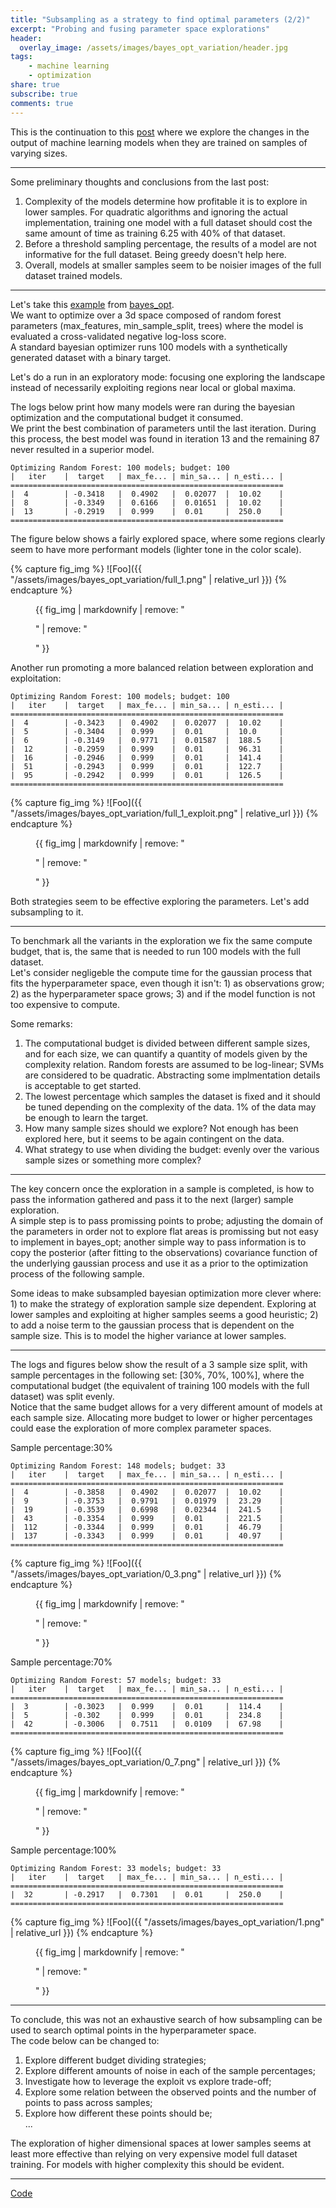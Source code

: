 ```yaml
---
title: "Subsampling as a strategy to find optimal parameters (2/2)"
excerpt: "Probing and fusing parameter space explorations"
header:
  overlay_image: /assets/images/bayes_opt_variation/header.jpg  
tags:
    - machine learning 
    - optimization
share: true
subscribe: true
comments: true
--- 
```



This is the continuation to this [post](https://www.testingbranch.com/parameter_optimization_subsampling/) where we explore the changes in the output of machine learning models when they are trained on samples of varying sizes.   

---

Some preliminary thoughts and conclusions from the last post:  
1. Complexity of the models determine how profitable it is to explore in lower samples. For quadratic algorithms and ignoring the actual implementation, training one model with a full dataset should cost the same amount of time as training 6.25 with 40% of that dataset.   
2. Before a threshold sampling percentage, the results of a model are not informative for the full dataset. Being greedy doesn't help here.  
3. Overall, models at smaller samples seem to be noisier images of the full dataset trained models.

---

Let's take this [example](https://github.com/fmfn/BayesianOptimization/blob/master/examples/sklearn_example.py) from [bayes_opt](https://github.com/fmfn/BayesianOptimization).   
We want to optimize over a 3d space composed of random forest parameters (max_features, min_sample_split, trees) where the model is evaluated a cross-validated negative log-loss score.  
A standard bayesian optimizer runs 100 models with a synthetically generated dataset with a binary target.  


Let's do a run in an exploratory mode: focusing one exploring the landscape instead of necessarily exploiting regions near local or global maxima. 

The logs below print how many models were ran during the bayesian optimization and the computational budget it consumed.   
We print the best combination of parameters until the last iteration. During this process, the best model was found in iteration 13 and the remaining 87 never resulted in a superior model.  

```
Optimizing Random Forest: 100 models; budget: 100 
|   iter    |  target   | max_fe... | min_sa... | n_esti... |
=============================================================
|  4        | -0.3418   |  0.4902   |  0.02077  |  10.02    |
|  8        | -0.3349   |  0.6166   |  0.01651  |  10.02    |
|  13       | -0.2919   |  0.999    |  0.01     |  250.0    |
=============================================================
``` 

The figure below shows a fairly explored space, where some regions clearly seem to have more performant models (lighter tone in the color scale).   

{% capture fig_img %}
![Foo]({{ "/assets/images/bayes_opt_variation/full_1.png" | relative_url }})
{% endcapture %}
<figure>
  {{ fig_img | markdownify | remove: "<p>" | remove: "</p>" }} 
</figure>


Another run promoting a more balanced relation between exploration and exploitation:     
```
Optimizing Random Forest: 100 models; budget: 100
|   iter    |  target   | max_fe... | min_sa... | n_esti... |
=============================================================
|  4        | -0.3423   |  0.4902   |  0.02077  |  10.02    |
|  5        | -0.3404   |  0.999    |  0.01     |  10.0     |
|  6        | -0.3149   |  0.9771   |  0.01587  |  188.5    |
|  12       | -0.2959   |  0.999    |  0.01     |  96.31    |
|  16       | -0.2946   |  0.999    |  0.01     |  141.4    |
|  51       | -0.2943   |  0.999    |  0.01     |  122.7    |
|  95       | -0.2942   |  0.999    |  0.01     |  126.5    |
=============================================================
``` 

{% capture fig_img %}
![Foo]({{ "/assets/images/bayes_opt_variation/full_1_exploit.png" | relative_url }})
{% endcapture %}
<figure>
  {{ fig_img | markdownify | remove: "<p>" | remove: "</p>" }} 
</figure>

Both strategies seem to be effective exploring the parameters. Let's add subsampling to it.   

---

To benchmark all the variants in the exploration we fix the same compute budget, that is, the same that is needed to run 100 models with the full dataset.  
Let's consider negligeble the compute time for the gaussian process that fits the hyperparameter space, even though it isn't: 1) as observations grow; 2) as the hyperparameter space grows; 3) and if the model function is not too expensive to compute.   

Some remarks:   
1. The computational budget is divided between different sample sizes, and for each size, we can quantify a quantity of models given by the complexity relation. Random forests are assumed to be log-linear; SVMs are considered to be quadratic. Abstracting some implmentation details is acceptable to get started.       
2. The lowest percentage which samples the dataset is fixed and it should be tuned depending on the complexity of the data. 1% of the data may be enough to learn the target.  
3. How many sample sizes should we explore? Not enough has been explored here, but it seems to be again contingent on the data.     
4. What strategy to use when dividing the budget: evenly over the various sample sizes or something more complex?   

---

The key concern once the exploration in a sample is completed, is how to pass the information gathered and pass it to the next (larger) sample exploration.  
A simple step is to pass promissing points to probe; adjusting the domain of the parameters in order not to explore flat areas is promissing but not easy to implement in bayes_opt; another simple way to pass information is to copy the posterior (after fitting to the observations) covariance function of the underlying gaussian process and use it as a prior to the optimization process of the following sample.   

Some ideas to make subsampled bayesian optimization more clever where: 1) to make the strategy of exploration sample size dependent. Exploring at lower samples and exploiting at higher samples seems a good heuristic; 2) to add a noise term to the gaussian process that is dependent on the sample size. This is to model the higher variance at lower samples.    

---

The logs and figures below show the result of a 3 sample size split, with sample percentages in the following set: [30%, 70%, 100%], where the computational budget (the equivalent of training 100 models with the full dataset) was split evenly.   
Notice that the same budget allows for a very different amount of models at each sample size. Allocating more budget to lower or higher percentages could ease the exploration of more complex parameter spaces.   

Sample percentage:30%   
```
Optimizing Random Forest: 148 models; budget: 33 
|   iter    |  target   | max_fe... | min_sa... | n_esti... |
=============================================================
|  4        | -0.3858   |  0.4902   |  0.02077  |  10.02    |
|  9        | -0.3753   |  0.9791   |  0.01979  |  23.29    |
|  19       | -0.3539   |  0.6998   |  0.02344  |  241.5    |
|  43       | -0.3354   |  0.999    |  0.01     |  221.5    |
|  112      | -0.3344   |  0.999    |  0.01     |  46.79    |
|  137      | -0.3343   |  0.999    |  0.01     |  40.97    |
=============================================================
```
{% capture fig_img %}
![Foo]({{ "/assets/images/bayes_opt_variation/0_3.png" | relative_url }})
{% endcapture %}
<figure>
  {{ fig_img | markdownify | remove: "<p>" | remove: "</p>" }} 
</figure>

Sample percentage:70%   
```
Optimizing Random Forest: 57 models; budget: 33
|   iter    |  target   | max_fe... | min_sa... | n_esti... |
=============================================================
|  3        | -0.3023   |  0.999    |  0.01     |  114.4    |
|  5        | -0.302    |  0.999    |  0.01     |  234.8    |
|  42       | -0.3006   |  0.7511   |  0.0109   |  67.98    |
=============================================================
```
{% capture fig_img %}
![Foo]({{ "/assets/images/bayes_opt_variation/0_7.png" | relative_url }})
{% endcapture %}
<figure>
  {{ fig_img | markdownify | remove: "<p>" | remove: "</p>" }} 
</figure>

Sample percentage:100%   
```
Optimizing Random Forest: 33 models; budget: 33 
|   iter    |  target   | max_fe... | min_sa... | n_esti... |
=============================================================
|  32       | -0.2917   |  0.7301   |  0.01     |  250.0    |
=============================================================
```
{% capture fig_img %}
![Foo]({{ "/assets/images/bayes_opt_variation/1.png" | relative_url }})
{% endcapture %}
<figure>
  {{ fig_img | markdownify | remove: "<p>" | remove: "</p>" }} 
</figure> 

---

To conclude, this was not an exhaustive search of how subsampling can be used to search optimal points in the hyperparameter space.   
The code below can be changed to:   
1. Explore different budget dividing strategies; 
2. Explore different amounts of noise in each of the sample percentages; 
3. Investigate how to leverage the exploit vs explore trade-off; 
4. Explore some relation between the observed points and the number of points to pass across samples;
5. Explore how different these points should be;   
...    

The exploration of higher dimensional spaces at lower samples seems at least more effective than relying on very expensive model full dataset training. For models with higher complexity this should be evident.   

---

[Code](www.testingbranch.com/bayes_opt_subsampled)

